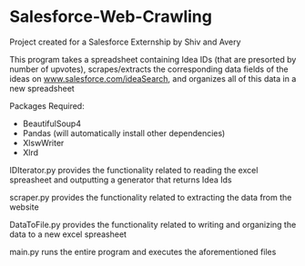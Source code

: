 # Salesforce-Web-Crawling
Project created for a Salesforce Externship by Shiv and Avery

This program takes a spreadsheet containing Idea IDs (that are presorted by number of upvotes), scrapes/extracts the corresponding data
fields of the ideas on www.salesforce.com/ideaSearch, and organizes all of this data in a new spreadsheet

Packages Required:
  - BeautifulSoup4
  - Pandas (will automatically install other dependencies)
  - XlswWriter
  - Xlrd

IDIterator.py provides the functionality related to reading the excel spreasheet and outputting a generator that returns Idea Ids

scraper.py provides the functionality related to extracting the data from the website

DataToFile.py provides the functionality related to writing and organizing the data to a new excel spreasheet

main.py runs the entire program and executes the aforementioned files
